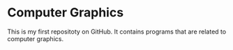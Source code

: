 # Computer Graphics
This is my first repositoty on GitHub. It contains programs that are related to computer graphics.
